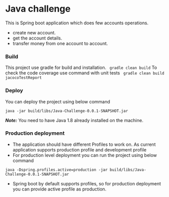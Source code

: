 # Java challenge

This is Spring boot application which does few accounts operations.
- create new account.
- get the account details.
- transfer money from one account to account.

### Build
This project use gradle for build and installation.
``` gradle clean build```
To check the code coverage use command with unit tests
``` gradle clean build jacocoTestReport```
 
### Deploy
You can deploy the project using below command
```
java -jar build/libs/Java-Challenge-0.0.1-SNAPSHOT.jar
```
***Note:*** You need to have Java 1.8 already installed on the machine.

### Production deployment

- The application should have different Profiles to work on. As current application supports production profile and development profile
- For production level deployment you can run the project using below command
``` 
java -Dspring.profiles.active=production -jar build/libs/Java-Challenge-0.0.1-SNAPSHOT.jar
```
- Spring boot by default supports profiles, so for production deployment you can provide active profile as production.

